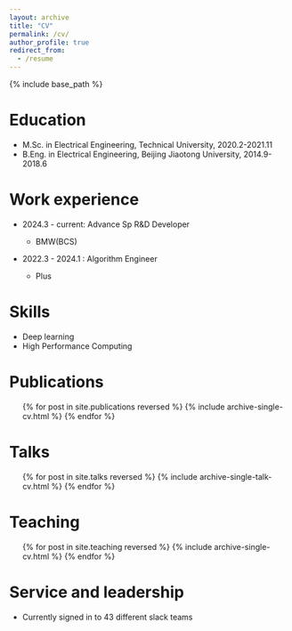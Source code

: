 ```yaml
---
layout: archive
title: "CV"
permalink: /cv/
author_profile: true
redirect_from:
  - /resume
---
```


{% include base_path %}

Education
======
* M.Sc. in Electrical Engineering, Technical University, 2020.2-2021.11
* B.Eng. in Electrical Engineering, Beijing Jiaotong University, 2014.9-2018.6

Work experience
======
* 2024.3 - current: Advance Sp R&D Developer
  * BMW(BCS)

* 2022.3 - 2024.1 : Algorithm Engineer
  * Plus
  
Skills
======
* Deep learning
* High Performance Computing

Publications
======
  <ul>{% for post in site.publications reversed %}
    {% include archive-single-cv.html %}
  {% endfor %}</ul>
  
Talks
======
  <ul>{% for post in site.talks reversed %}
    {% include archive-single-talk-cv.html  %}
  {% endfor %}</ul>
  
Teaching
======
  <ul>{% for post in site.teaching reversed %}
    {% include archive-single-cv.html %}
  {% endfor %}</ul>
  
Service and leadership
======
* Currently signed in to 43 different slack teams
